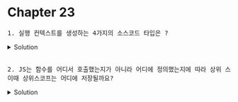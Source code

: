 # Chapter 23

<pre>1. 실행 컨텍스트를 생성하는 4가지의 소스코드 타입은 ?</pre>



<details>
  <summary>Solution</summary>
  <strong>1. 전역 코드 - 전역에 존재하는 소스코드를 말하고, 함수, 클래스의 내부 코드는 포함 x <br>
  2. 함수 코드 - 함수 내부에 존재하는 소스코드를 말하고, 중첩함수, 클래스의 내부 코드는 포함 x <br>
  3. eval 코드 - 빌트인 전역 함수인 eval 함수에 인수로 전달되어 실행되는 소스코드  <br></strong>
  4. 모듈 코드 - 모듈 내부에 존재하는 소스코드, 내부의 함수, 클래스 내부 코드는 포함 x<br>
</details>

<br>

<pre>2. JS는 함수를 어디서 호출했는지가 아니라 어디에 정의했는지에 따라 상위 스코프를 결정하는데요,
이때 상위스코프는 어디에 저장될까요?</pre>



<details>
  <summary>Solution</summary>
  [[Environment]] 에 저장됩니다. 함수가 실행되면서 OuterLexicalEnvironmentRefrence를 통해 외부 렉시컬 환경을 참조하며 하나씩 거슬러 올라가게 됩니다.

</details>

<br>


